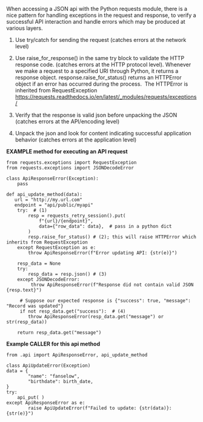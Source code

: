 When accessing a JSON api with the Python requests module, there is a nice pattern for handling exceptions in the request and response, to verify a successful API interaction and handle errors which may be produced at various layers.

1) Use try/catch for sending the request (catches errors at the network level)
2) Use raise_for_response() in the same try block to validate the HTTP response code. (catches errors at the HTTP protocol level). Whenever we make a request to a specified URI through Python, it returns a response object.
response.raise_for_status() returns an HTTPError object if an error has occurred during the process.  The HTTPError is inherited from RequestException
https://requests.readthedocs.io/en/latest/_modules/requests/exceptions/

3) Verify that the response is valid json before unpacking the JSON (catches errors at the API/encoding level)
4) Unpack the json and look for content indicating successful application behavior (catches errors at the application level)

**EXAMPLE method for executing an API request**
```
from requests.exceptions import RequestException
from requests.exceptions import JSONDecodeError

class ApiResponseError(Exception):
    pass

def api_update_method(data):
   url = "http://my.url.com"
   endpoint = "api/public/myapi"
    try:  # (1)
        resp = requests_retry_session().put(
            f"{url}/{endpoint}",
            data={"row_data": data},  # pass in a python dict
        )
        resp.raise_for_status() # (2); this will raise HTTPError which inherits from RequestException
    except RequestException as e:
        throw ApiResponseError(f"Error updating API: {str(e)}")

    resp_data = None
    try:
        resp_data = resp.json() # (3)
    except JSONDecodeError:
         throw ApiResponseError(f"Response did not contain valid JSON {resp.text}")

     # Suppose our expected response is {"success": true, "message": "Record was updated"}
     if not resp_data.get("success"):  # (4)
        throw ApiResponseError(resp_data.get("message") or str(resp_data))

    return resp_data.get("message")
```

**Example CALLER for this api method**
```
from .api import ApiResponseError, api_update_method

class ApiUpdateError(Exception)
data = {
        "name": "fanselow",
        "birthdate": birth_date,
}
try:
    api_put( )
except ApiResponseError as e:
        raise ApiUpdateError(f"Failed to update: {str(data)}: {str(e)}")
```
